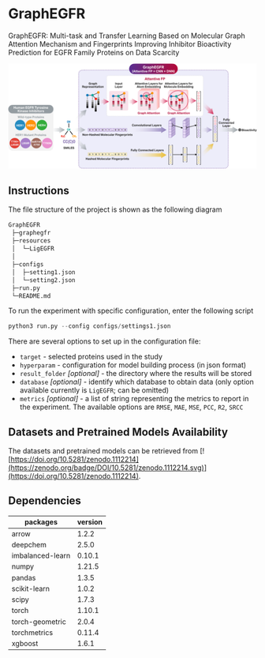 <!-- markdownlint-disable MD033 -->

# GraphEGFR
GraphEGFR: Multi-task and Transfer Learning Based on Molecular Graph Attention Mechanism and Fingerprints Improving Inhibitor Bioactivity Prediction for EGFR Family Proteins on Data Scarcity

![GraphEGFR architecture](https://github.com/manbaritone/GraphEGFR/blob/main/graphegfr_architect.png)

## Instructions

The file structure of the project is shown as the following diagram

```text
GraphEGFR
 ├─graphegfr
 ├─resources
 │  └─LigEGFR
 │
 ├─configs
 │  ├─setting1.json
 │  └─setting2.json
 ├─run.py
 └─README.md
```

To run the experiment with specific configuration, enter the following script

```python
python3 run.py --config configs/settings1.json
```

There are several options to set up in the configuration file:


- `target` - selected proteins used in the study
- `hyperparam` - configuration for model building process (in json format)
- `result_folder` *[optional]* - the directory where the results will be stored
- `database` *[optional]* - identify which database to obtain data (only option available currently is `LigEGFR`; can be omitted)
- `metrics` *[optional]* - a list of string representing the metrics to report in the experiment. The available options are
    `RMSE`,
    `MAE`,
    `MSE`,
    `PCC`,
    `R2`,
    `SRCC`

## Datasets and Pretrained Models Availability
The datasets and pretrained models can be retrieved from [![https://doi.org/10.5281/zenodo.1112214](https://zenodo.org/badge/DOI/10.5281/zenodo.1112214.svg)](https://doi.org/10.5281/zenodo.1112214).

## Dependencies

packages             | version
-------------------- | ----------
arrow                | 1.2.2
deepchem             | 2.5.0
imbalanced-learn     | 0.10.1
numpy                | 1.21.5
pandas               | 1.3.5
scikit-learn         | 1.0.2
scipy                | 1.7.3
torch                | 1.10.1
torch-geometric      | 2.0.4
torchmetrics         | 0.11.4
xgboost              | 1.6.1
